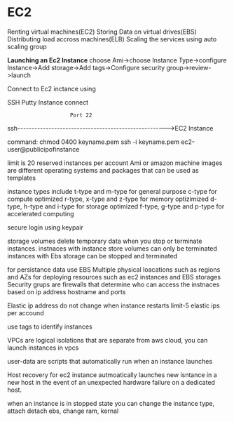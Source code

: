 <h1>EC2</h1>

Renting virtual machines(EC2)
Storing Data on virtual drives(EBS)
Distributing load accross machines(ELB)
Scaling the services using auto scaling group

<b>Launching an Ec2 Instance</b>
choose Ami->choose Instance Type->configure Instance->Add storage->Add tags->Configure security group->review->launch

Connect to Ec2 inctance using

SSH
Putty
Instance connect

                        Port 22

ssh----------------------------------------------------->EC2 Instance

command:
chmod 0400 keyname.pem
ssh -i keyname.pem ec2-user@publicipofinstance

limit is 20 reserved instances per account
Ami or amazon machine images are different operating systems and packages that can be used as templates

instance types include
t-type and m-type for general purpose
c-type for compute optimized
r-type, x-type and z-type for memory optizimized
d-type, h-type and i-type for storage optimized
f-type, g-type and p-type for accelerated computing

secure login using keypair

storage volumes delete temporary data when you stop or terminate instances.
instnaces with instance store volumes can only be terminated
instances with Ebs storage can be stopped and terminated

for persistance data use EBS
Multiple physical loacations such as regions and AZs for deploying resources such as ec2 instances and EBS storages
Security grups are firewalls that determine who can access the instnaces based on ip address hostname and ports

Elastic ip address do not change when instance restarts
limit-5 elastic ips per accound

use tags to identify instances

VPCs are logical isolations that are separate from aws cloud, you can launch instances in vpcs

user-data are scripts that automatically run when an instance launches

Host recovery for ec2 instance autmoatically launches new isntance in a new host in the event of an unexpected hardware failure on a dedicated host.

when an instance is in stopped state you can change the instance type, attach detach ebs, change ram, kernal
